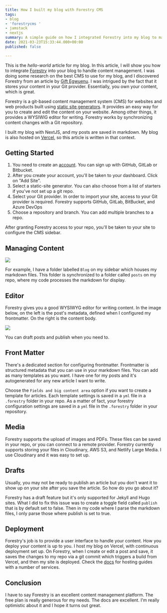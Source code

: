 ```yaml
---
title: How I built my blog with Forestry CMS
tags:
- blog
- 'forestrycms '
- jamstack
- nextjs
summary: A simple guide on how I integrated Forestry into my blog to manage my articles.
date: 2021-03-23T15:33:44.000+00:00
published: false

---
```

This is the _hello-world_ article for my blog. In this article, I will show you how to integrate [Forestry](https://forestry.io/) into your blog to handle content management. I was doing some research on the best CMS to use for my blog, and I discovered Forestry from an article by [Gift Egwuenu](https://giftegwuenu.netlify.app/how-i-moved-my-blog-to-forestry-cms/). I was intrigued by the fact that it stores your content in your Git provider. Essentially, you own your content, which is great.

Forestry is a git-based content management system (CMS) for websites and web products built using [static site generators](https://forestry.io/docs/faqs/glossary/static-site-generators/ "Static Site Generators"). It provides an easy way for you to create and edit the content on your website. Among other things, it provides a WYSIWIG editor for writing. Forestry works by synchronizing content changes with a Git repository.

I built my blog with NextJS, and my posts are saved in markdown. My blog is also hosted on [Vercel](https://vercel.com/), so this article is written in that context.

## Getting Started

1. You need to create an [account](https://app.forestry.io/login). You can sign up with GitHub, GitLab or Bitbucket.
2. After you create your account, you'll be taken to your dashboard. Click on "Add Site".
3. Select a static-site generator. You can also choose from a list of starters if you've not set up a git repo.
4. Select your Git provider. In order to import your site, access to your Git provider is required. Forestry supports GitHub, GitLab, BitBucket, and Azure DevOps
5. Choose a repository and branch. You can add multiple branches to a repo.

After granting Forestry access to your repo, you'll be taken to your site to configure the CMS sidebar.

## Managing Content

![](https://res.cloudinary.com/chuck-huey/image/upload/v1617276985/personal/blog/images/Screenshot_2021-04-01_at_12.35.53_yhhlef.png)

For example, I have a folder labelled `Blog` on my sidebar which houses my markdown files. This folder is synchronized to a folder called `posts` on my repo, where my code processes the markdown for display.

## Editor

Forestry gives you a good WYSIWYG editor for writing content. In the image below, on the left is the post's metadata, defined when I configured my frontmatter. On the right is the content body.

![](https://res.cloudinary.com/chuck-huey/image/upload/v1617276663/personal/blog/images/Screenshot_2021-04-01_at_12.22.16_wfu12z_c_scale_w_1248_kpq0tg.png)

You can draft posts and publish when you need to.

## Front Matter

There's a dedicated section for configuring frontmatter. Frontmatter is structured metadata that you can use in your markdown files. You can add as many templates as you want. I have one for my posts and it's autogenerated for any new article I want to write.

Choose the `Fields and big content area` option if you want to create a template for articles. Each template settings is saved in a `yml` file in a  `.forestry`  folder in your repo. As a matter of fact, your forestry configuration settings are saved in a `yml` file in the `.forestry` folder in your repository.

## Media

Forestry supports the upload of images and PDFs. These files can be saved in your repo, or you can connect to a remote provider. Forestry currently supports storing your files in Cloudinary, AWS S3, and Netlify Large Media. I use Cloudinary and it was easy to set up.

## Drafts

Usually, you may not be ready to publish an article but you don't want it to show up on your site after you save the article. So how do you go about it? 

Forestry has a draft feature but it's only supported for Jekyll and Hugo sites. What I did to fix this issue was to create a toggle field called `publish` that is by default set to false. Then in my code where I parse the markdown files, I only parse those where publish is set to true.

## Deployment

Forestry's job is to provide a user interface to handle your content. How you deploy your content is up to you. I host my blog on Vercel, with continuous deployment set up. On Forestry, when I create or edit a post and save, it saves the changes to my repo via a git commit which triggers a build from Vercel, and then my site is deployed. Check the [docs](https://forestry.io/docs/hosting/) for hosting guides with a number of services.

## Conclusion

I have to say Forestry is an excellent content management platform. The free plan is really generous for my needs. The docs are excellent. I'm really optimistic about it and I hope it turns out great.